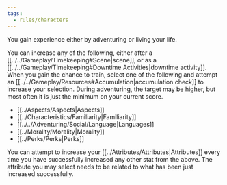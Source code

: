```yaml
---
tags:
  - rules/characters
---
```

You gain experience either by adventuring or living your life.

You can increase any of the following, either after a [[../../Gameplay/Timekeeping#Scene|scene]], or as a [[../../Gameplay/Timekeeping#Downtime Activities|downtime activity]].
When you gain the chance to train, select one of the following and attempt an [[../../Gameplay/Resources#Accumulation|accumulation check]] to increase your selection. During adventuring, the target may be higher, but most often it is just the minimum on your current score.
- [[../Aspects/Aspects|Aspects]] 
- [[../Characteristics/Familiarity|Familiarity]]
- [[../../Adventuring/Social/Language|Languages]]
- [[../Morality/Morality|Morality]]
- [[../Perks/Perks|Perks]]

You can attempt to increase your [[../Attributes/Attributes|Attributes]] every time you have successfully increased any other stat from the above. The attribute you may select needs to be related to what has been just increased successfully.
